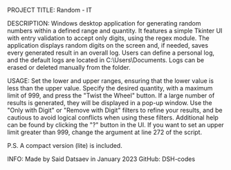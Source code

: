 


PROJECT TITLE:
Random - IT


DESCRIPTION:
Windows desktop application for generating random numbers within a defined range and quantity. It features a simple 
Tkinter UI with entry validation to accept only digits, using the regex module. The application displays random digits 
on the screen and, if needed, saves every generated result in an overall log. Users can define a personal log, and the 
default logs are located in C:\Users\Documents. Logs can be erased or deleted manually from the folder.  

USAGE:
Set the lower and upper ranges, ensuring that the lower value is less than the upper value. Specify the desired quantity,
with a maximum limit of 999, and press the "Twist the Wheel" button. If a large number of results is generated, they 
will be displayed in a pop-up window. Use the "Only with Digit" or "Remove with Digit" filters to refine your results, 
and be cautious to avoid logical conflicts when using these filters. Additional help can be found by clicking the "?" 
button in the UI. If you want to set an upper limit greater than 999, change the argument at line 272 of the script.

P.S. A compact version (lite) is included.


INFO:
Made by Said Datsaev 
in January 2023
GitHub: DSH-codes 
